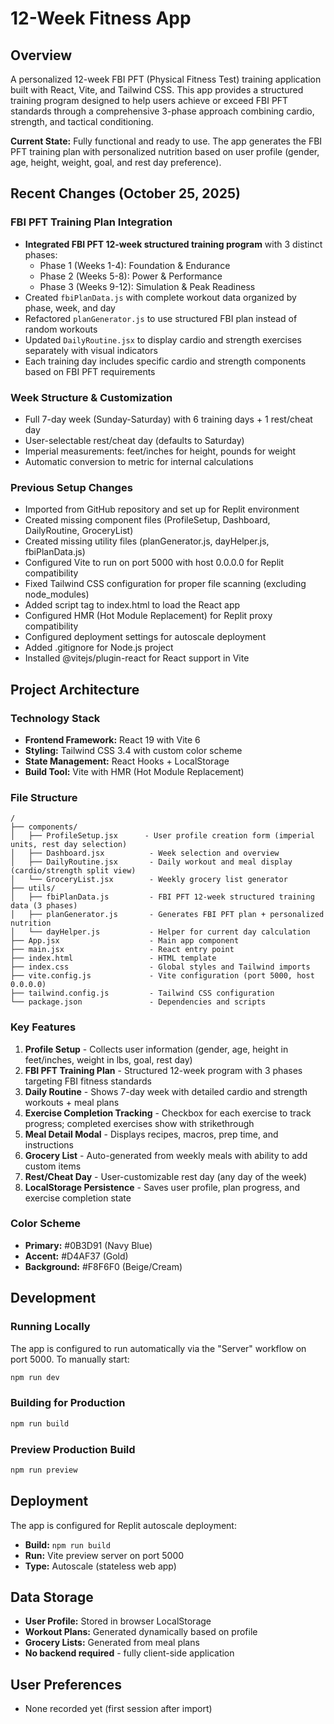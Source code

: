 # 12-Week Fitness App

## Overview
A personalized 12-week FBI PFT (Physical Fitness Test) training application built with React, Vite, and Tailwind CSS. This app provides a structured training program designed to help users achieve or exceed FBI PFT standards through a comprehensive 3-phase approach combining cardio, strength, and tactical conditioning.

**Current State:** Fully functional and ready to use. The app generates the FBI PFT training plan with personalized nutrition based on user profile (gender, age, height, weight, goal, and rest day preference).

## Recent Changes (October 25, 2025)

### FBI PFT Training Plan Integration
- **Integrated FBI PFT 12-week structured training program** with 3 distinct phases:
  - Phase 1 (Weeks 1-4): Foundation & Endurance
  - Phase 2 (Weeks 5-8): Power & Performance
  - Phase 3 (Weeks 9-12): Simulation & Peak Readiness
- Created `fbiPlanData.js` with complete workout data organized by phase, week, and day
- Refactored `planGenerator.js` to use structured FBI plan instead of random workouts
- Updated `DailyRoutine.jsx` to display cardio and strength exercises separately with visual indicators
- Each training day includes specific cardio and strength components based on FBI PFT requirements

### Week Structure & Customization
- Full 7-day week (Sunday-Saturday) with 6 training days + 1 rest/cheat day
- User-selectable rest/cheat day (defaults to Saturday)
- Imperial measurements: feet/inches for height, pounds for weight
- Automatic conversion to metric for internal calculations

### Previous Setup Changes
- Imported from GitHub repository and set up for Replit environment
- Created missing component files (ProfileSetup, Dashboard, DailyRoutine, GroceryList)
- Created missing utility files (planGenerator.js, dayHelper.js, fbiPlanData.js)
- Configured Vite to run on port 5000 with host 0.0.0.0 for Replit compatibility
- Fixed Tailwind CSS configuration for proper file scanning (excluding node_modules)
- Added script tag to index.html to load the React app
- Configured HMR (Hot Module Replacement) for Replit proxy compatibility
- Configured deployment settings for autoscale deployment
- Added .gitignore for Node.js project
- Installed @vitejs/plugin-react for React support in Vite

## Project Architecture

### Technology Stack
- **Frontend Framework:** React 19 with Vite 6
- **Styling:** Tailwind CSS 3.4 with custom color scheme
- **State Management:** React Hooks + LocalStorage
- **Build Tool:** Vite with HMR (Hot Module Replacement)

### File Structure
```
/
├── components/
│   ├── ProfileSetup.jsx      - User profile creation form (imperial units, rest day selection)
│   ├── Dashboard.jsx          - Week selection and overview
│   ├── DailyRoutine.jsx       - Daily workout and meal display (cardio/strength split view)
│   └── GroceryList.jsx        - Weekly grocery list generator
├── utils/
│   ├── fbiPlanData.js         - FBI PFT 12-week structured training data (3 phases)
│   ├── planGenerator.js       - Generates FBI PFT plan + personalized nutrition
│   └── dayHelper.js           - Helper for current day calculation
├── App.jsx                    - Main app component
├── main.jsx                   - React entry point
├── index.html                 - HTML template
├── index.css                  - Global styles and Tailwind imports
├── vite.config.js             - Vite configuration (port 5000, host 0.0.0.0)
├── tailwind.config.js         - Tailwind CSS configuration
└── package.json               - Dependencies and scripts
```

### Key Features
1. **Profile Setup** - Collects user information (gender, age, height in feet/inches, weight in lbs, goal, rest day)
2. **FBI PFT Training Plan** - Structured 12-week program with 3 phases targeting FBI fitness standards
3. **Daily Routine** - Shows 7-day week with detailed cardio and strength workouts + meal plans
4. **Exercise Completion Tracking** - Checkbox for each exercise to track progress; completed exercises show with strikethrough
5. **Meal Detail Modal** - Displays recipes, macros, prep time, and instructions
6. **Grocery List** - Auto-generated from weekly meals with ability to add custom items
7. **Rest/Cheat Day** - User-customizable rest day (any day of the week)
8. **LocalStorage Persistence** - Saves user profile, plan progress, and exercise completion state

### Color Scheme
- **Primary:** #0B3D91 (Navy Blue)
- **Accent:** #D4AF37 (Gold)
- **Background:** #F8F6F0 (Beige/Cream)

## Development

### Running Locally
The app is configured to run automatically via the "Server" workflow on port 5000. To manually start:
```bash
npm run dev
```

### Building for Production
```bash
npm run build
```

### Preview Production Build
```bash
npm run preview
```

## Deployment
The app is configured for Replit autoscale deployment:
- **Build:** `npm run build`
- **Run:** Vite preview server on port 5000
- **Type:** Autoscale (stateless web app)

## Data Storage
- **User Profile:** Stored in browser LocalStorage
- **Workout Plans:** Generated dynamically based on profile
- **Grocery Lists:** Generated from meal plans
- **No backend required** - fully client-side application

## User Preferences
- None recorded yet (first session after import)
